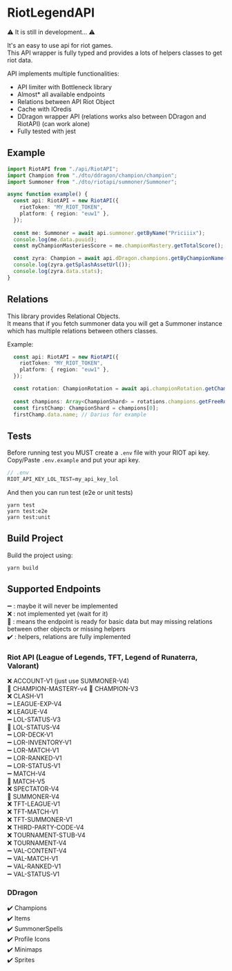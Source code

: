# RiotLegendAPI

:warning: It is still in development... :warning:

It's an easy to use api for riot games.  
This API wrapper is fully typed and provides a lots of helpers classes to get riot data.

API implements multiple functionalities:
* API limiter with Bottleneck library
* Almost* all available endpoints
* Relations between API Riot Object
* Cache with IOredis
* DDragon wrapper API (relations works also between DDragon and RiotAPI) (can work alone)
* Fully tested with jest

## Example

```ts
import RiotAPI from "./api/RiotAPI";
import Champion from "./dto/ddragon/champion/champion";
import Summoner from "./dto/riotapi/summoner/Summoner";

async function example() {
  const api: RiotAPI = new RiotAPI({
    riotToken: "MY_RIOT_TOKEN",
    platform: { region: "euw1" },
  });
  
  const me: Summoner = await api.summoner.getByName("Priciiix");
  console.log(me.data.puuid);
  const myChampionMasteriesScore = me.championMastery.getTotalScore(); // relation

  const zyra: Champion = await api.dDragon.champions.getByChampionName("Zyra");
  console.log(zyra.getSplashAssetUrl());
  console.log(zyra.data.stats);
}
```

## Relations

This library provides Relational Objects.  
It means that if you fetch summoner data you will get a Summoner instance
which has multiple relations between others classes.  

Example:

```ts
  const api: RiotAPI = new RiotAPI({
    riotToken: "MY_RIOT_TOKEN",
    platform: { region: "euw1" },
  });

  const rotation: ChampionRotation = await api.championRotation.getChampionRotations();
  
  const champions: Array<ChampionShard> = rotations.champions.getFreeRotationsFreePlayer(); // get Champion class rotations for free players only
  const firstChamp: ChampionShard = champions[0];
  firstChamp.data.name; // Darius for example
```

## Tests

Before running test you MUST create a `.env` file with your RIOT api key.  
Copy/Paste `.env.example` and put your api key.

```ts
// .env
RIOT_API_KEY_LOL_TEST=my_api_key_lol
```

And then you can run test (e2e or unit tests)

```
yarn test
yarn test:e2e
yarn test:unit
```

## Build Project

Build the project using:

```
yarn build
```

## Supported Endpoints

:heavy_minus_sign: : maybe it will never be implemented    
:x: : not implemented yet (wait for it)   
:construction: : means the endpoint is ready for basic data but may missing relations between other objects or missing helpers   
:heavy_check_mark: : helpers, relations are fully implemented  

### Riot API (League of Legends, TFT, Legend of Runaterra, Valorant)

:x: ACCOUNT-V1 (just use SUMMONER-V4)  
:construction: CHAMPION-MASTERY-v4
:construction: CHAMPION-V3  
:x: CLASH-V1  
:heavy_minus_sign: LEAGUE-EXP-V4  
:x: LEAGUE-V4  
:heavy_minus_sign: LOL-STATUS-V3  
:construction: LOL-STATUS-V4  
:heavy_minus_sign: LOR-DECK-V1  
:heavy_minus_sign: LOR-INVENTORY-V1  
:heavy_minus_sign: LOR-MATCH-V1  
:heavy_minus_sign: LOR-RANKED-V1  
:heavy_minus_sign: LOR-STATUS-V1  
:heavy_minus_sign: MATCH-V4  
:construction: MATCH-V5  
:x: SPECTATOR-V4  
:construction: SUMMONER-V4  
:x: TFT-LEAGUE-V1  
:x: TFT-MATCH-V1  
:x: TFT-SUMMONER-V1  
:x: THIRD-PARTY-CODE-V4  
:x: TOURNAMENT-STUB-V4  
:x: TOURNAMENT-V4  
:heavy_minus_sign: VAL-CONTENT-V4  
:heavy_minus_sign: VAL-MATCH-V1  
:heavy_minus_sign: VAL-RANKED-V1  
:heavy_minus_sign: VAL-STATUS-V1  

### DDragon

:heavy_check_mark: Champions  
:heavy_check_mark: Items  
:heavy_check_mark: SummonerSpells  
:heavy_check_mark: Profile Icons  
:heavy_check_mark: Minimaps  
:heavy_check_mark: Sprites  
